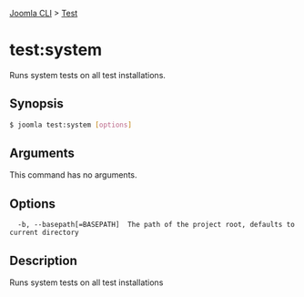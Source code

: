 [Joomla CLI](../index.md) > [Test](index.md)
# test:system

Runs system tests on all test installations.

## Synopsis
```bash
$ joomla test:system [options]
```

## Arguments
This command has no arguments.

## Options
```
  -b, --basepath[=BASEPATH]  The path of the project root, defaults to current directory
```

## Description

Runs system tests on all test installations

